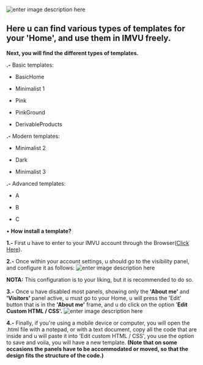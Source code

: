 
![enter image description here](https://i.pinimg.com/originals/ab/0f/45/ab0f456e52f79b0c6905264ef8198eb2.png)

  

## Here u can find various types of templates for your 'Home', and use them in IMVU freely.

  

**Next, you will find the different types of templates.**

  

**.-** Basic templates:

  

- BasicHome

- Minimalist 1

- Pink

- PinkGround

- DerivableProducts  

**.-** Modern templates:

  

- Minimalist 2

- Dark

- Minimalist 3

  

**.-** Advanced templates:

  

- A

- B

- C

• **How install a template?**

**1.-** First u have to enter to your IMVU account through the Browser([Click Here](https://www.imvu.com/catalog/web_myaccount.php)).

**2.-** Once within your account settings, u should go to the visibility panel, and configure it as follows:
![enter image description here](https://i.imgur.com/YQWPfTG.png)

**NOTA:** This configuration is to your liking, but it is recommended to do so.

**3.-** Once u have disabled most panels, showing only the **'About me'** and **'Visitors'** panel active, u must go to your Home, u will press the 'Edit' button that is in the **'About me'** frame, and u do click on the option '**Edit Custom HTML / CSS'.**
![enter image description here](https://i.imgur.com/sM1g7JG.png)

**4.-** Finally, if you're using a mobile device or computer, you will open the .html file with a notepad, or with a text document, copy all the code that are inside and u will paste it into 'Edit custom HTML / CSS', you use the option to save and voila, you will have a new template. **(Note that on some occasions the panels have to be accommodated or moved, so that the design fits the structure of the code.)**
